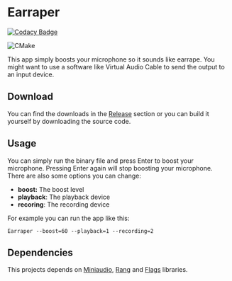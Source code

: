 # Earraper

[![Codacy Badge](https://api.codacy.com/project/badge/Grade/8d591adf2e81416a8d17ffffd653a159)](https://app.codacy.com/gh/dodiayar/Earraper?utm_source=github.com&utm_medium=referral&utm_content=dodiayar/Earraper&utm_campaign=Badge_Grade)

![CMake](https://github.com/dodiayar/Earraper/workflows/CMake/badge.svg)

This app simply boosts your microphone so it sounds like earrape. You might want to use a software like Virtual Audio Cable to send the output to an input device.

## Download
You can find the downloads in the [Release](https://github.com/dodiayar/Earraper/releases) section or you can build it yourself by downloading the source code.

## Usage
You can simply run the binary file and press Enter to boost your microphone. Pressing Enter again will stop boosting your microphone. There are also some options you can change:

 - **boost:** The boost level
 - **playback**: The playback device
 - **recoring**: The recording device

For example you can run the app like this:

    Earraper --boost=60 --playback=1 --recording=2

## Dependencies

This projects depends on [Miniaudio](https://github.com/mackron/miniaudio), [Rang](https://github.com/agauniyal/rang) and [Flags](https://github.com/sailormoon/flags) libraries.
